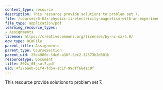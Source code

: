 ```yaml
---
content_type: resource
description: This resource provide solutions to problem set 7.
file: /courses/8-02x-physics-ii-electricity-magnetism-with-an-experimental-focus-spring-2005/4f276aeb61f4fdb41c1f99dff6641c0f_802x_05_sol7.pdf
file_type: application/pdf
learning_resource_types:
- Assignments
license: https://creativecommons.org/licenses/by-nc-sa/4.0/
ocw_type: OCWFile
parent_title: Assignments
parent_type: CourseSection
parent_uid: 25e4986e-5dc6-a36f-5ec2-32573b2d001b
resourcetype: Document
title: 802x_05_sol7.pdf
uid: 4f276aeb-61f4-fdb4-1c1f-99dff6641c0f
---
```

This resource provide solutions to problem set 7.